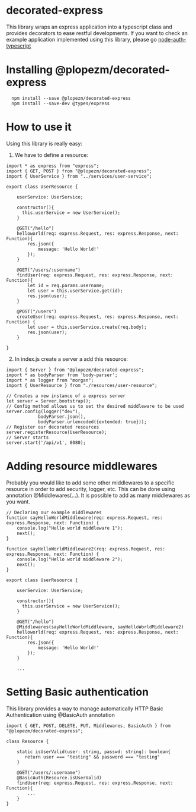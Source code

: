 # decorated-express

This library wraps an express application into a typescript class and provides decorators to ease restful developments. If you want to check an example application implemented using this library, please go [node-auth-typescript](https://github.com/plopezm/node-auth-typescript)

# Installing @plopezm/decorated-express

```
  npm install --save @plopezm/decorated-express
  npm install --save-dev @types/express
```

# How to use it

Using this library is really easy:

1. We have to define a resource:

```
import * as express from "express";
import { GET, POST } from "@plopezm/decorated-express";
import { UserService } from "../services/user-service";

export class UserResource {

    userService: UserService;

    constructor(){        
      this.userService = new UserService();
    }

    @GET("/hello")
    helloworld(req: express.Request, res: express.Response, next: Function){
        res.json({
            message: 'Hello World!'
        });
    }

    @GET("/users/:username")
    findUser(req: express.Request, res: express.Response, next: Function){
        let id = req.params.username;
        let user = this.userService.get(id);
        res.json(user);
    }

    @POST("/users")
    createUser(req: express.Request, res: express.Response, next: Function) {
        let user = this.userService.create(req.body);
        res.json(user);
    }

}

```

2. In index.js create a server a add this resource:

```
import { Server } from "@plopezm/decorated-express";
import * as bodyParser from 'body-parser';
import * as logger from "morgan";
import { UserResource } from "./resources/user-resource";

// Creates a new instance of a express server
let server = Server.bootstrap();
// Config method allows us to set the desired middleware to be used
server.config(logger("dev"),
            bodyParser.json(),
            bodyParser.urlencoded({extended: true}));
// Register our decorated resources
server.registerResource(UserResource);
// Server starts
server.start('/api/v1', 8080);

```

# Adding resource middlewares

Probably you would like to add some other middlewares to a specific resource in order to add security, logger, etc. This can be done using annotation @Middlewares(...). It is possible to add as many middlewares as you want.

```
// Declaring our example middlewares
function sayHelloWorldMiddleware(req: express.Request, res: express.Response, next: Function) {
    console.log("Hello world middleware 1");
    next();
}

function sayHelloWorldMiddleware2(req: express.Request, res: express.Response, next: Function) {
    console.log("Hello world middleware 2");
    next();
}

export class UserResource {

    userService: UserService;

    constructor(){        
      this.userService = new UserService();
    }

    @GET("/hello")
    @Middlewares(sayHelloWorldMiddleware, sayHelloWorldMiddleware2)
    helloworld(req: express.Request, res: express.Response, next: Function){
        res.json({
            message: 'Hello World!'
        });
    }

    ...
```
# Setting Basic authentication

This library provides a way to manage automatically HTTP Basic Authentication using @BasicAuth annotation

```
import { GET, POST, DELETE, PUT, Middlewares, BasicAuth } from "@plopezm/decorated-express";

class Resource {

    static isUserValid(user: string, passwd: string): boolean{
       return user === "testing" && password === "testing"   
    }

    @GET("/users/:username")
    @BasicAuth(Resource.isUserValid)
    findUser(req: express.Request, res: express.Response, next: Function){
        ...
    }
}

```

